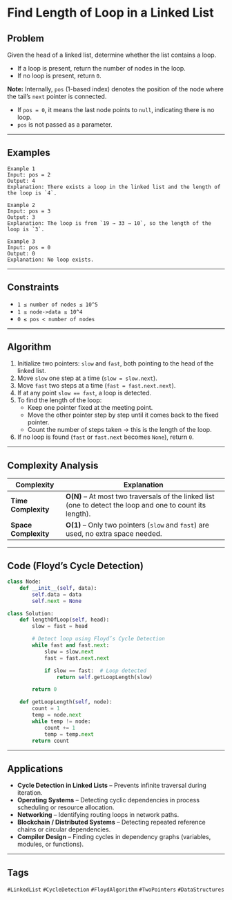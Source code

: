 # Find Length of Loop in a Linked List

## Problem

Given the head of a linked list, determine whether the list contains a loop.  
- If a loop is present, return the number of nodes in the loop.  
- If no loop is present, return `0`.

**Note:** Internally, `pos` (1-based index) denotes the position of the node where the tail’s `next` pointer is connected.  
- If `pos = 0`, it means the last node points to `null`, indicating there is no loop.  
- `pos` is not passed as a parameter.

---

## Examples
```text
Example 1
Input: pos = 2
Output: 4
Explanation: There exists a loop in the linked list and the length of the loop is `4`.

Example 2
Input: pos = 3
Output: 3
Explanation: The loop is from `19 → 33 → 10`, so the length of the loop is `3`.

Example 3
Input: pos = 0
Output: 0
Explanation: No loop exists.
```
---

## Constraints
- `1 ≤ number of nodes ≤ 10^5`  
- `1 ≤ node->data ≤ 10^4`  
- `0 ≤ pos < number of nodes`  

---
## Algorithm

1. Initialize two pointers: `slow` and `fast`, both pointing to the head of the linked list.  
2. Move `slow` one step at a time (`slow = slow.next`).  
3. Move `fast` two steps at a time (`fast = fast.next.next`).  
4. If at any point `slow == fast`, a loop is detected.  
5. To find the length of the loop:  
   - Keep one pointer fixed at the meeting point.  
   - Move the other pointer step by step until it comes back to the fixed pointer.  
   - Count the number of steps taken → this is the length of the loop.  
6. If no loop is found (`fast` or `fast.next` becomes `None`), return `0`.  
---
## Complexity Analysis

| Complexity | Explanation |
|------------|-------------|
| **Time Complexity** | **O(N)** – At most two traversals of the linked list (one to detect the loop and one to count its length). |
| **Space Complexity** | **O(1)** – Only two pointers (`slow` and `fast`) are used, no extra space needed. |
---

## Code (Floyd’s Cycle Detection)

```python
class Node:
    def __init__(self, data): 
        self.data = data
        self.next = None

class Solution:
    def lengthOfLoop(self, head):
        slow = fast = head

        # Detect loop using Floyd’s Cycle Detection
        while fast and fast.next:
            slow = slow.next
            fast = fast.next.next

            if slow == fast:  # Loop detected
                return self.getLoopLength(slow)

        return 0

    def getLoopLength(self, node):
        count = 1
        temp = node.next
        while temp != node:
            count += 1
            temp = temp.next
        return count
```
---
## Applications

- **Cycle Detection in Linked Lists** – Prevents infinite traversal during iteration.  
- **Operating Systems** – Detecting cyclic dependencies in process scheduling or resource allocation.  
- **Networking** – Identifying routing loops in network paths.  
- **Blockchain / Distributed Systems** – Detecting repeated reference chains or circular dependencies.  
- **Compiler Design** – Finding cycles in dependency graphs (variables, modules, or functions).  
---
## Tags

`#LinkedList` `#CycleDetection` `#FloydAlgorithm` `#TwoPointers` `#DataStructures`

